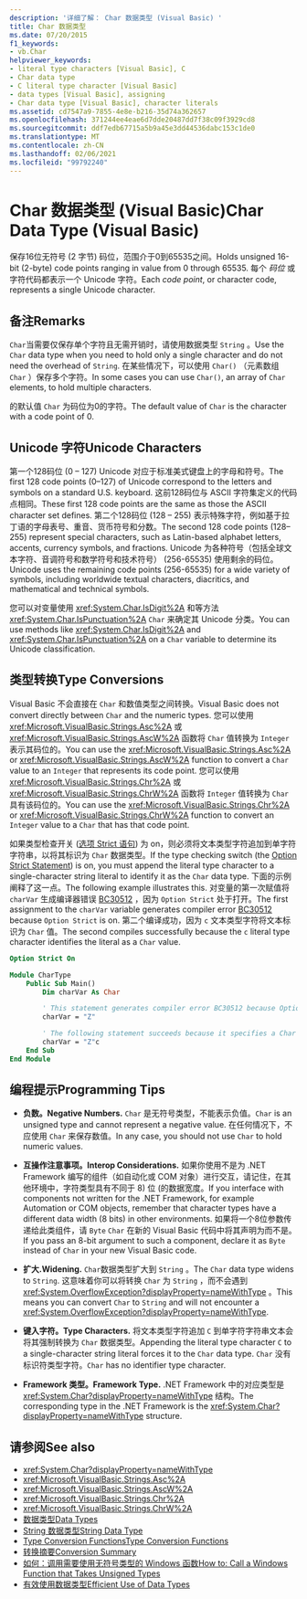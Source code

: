 ```yaml
---
description: '详细了解： Char 数据类型 (Visual Basic) '
title: Char 数据类型
ms.date: 07/20/2015
f1_keywords:
- vb.Char
helpviewer_keywords:
- literal type characters [Visual Basic], C
- Char data type
- C literal type character [Visual Basic]
- data types [Visual Basic], assigning
- Char data type [Visual Basic], character literals
ms.assetid: cd7547a9-7855-4e8e-b216-35d74a362657
ms.openlocfilehash: 371244ee4eae6d7dde20487dd7f38c09f3929cd8
ms.sourcegitcommit: ddf7edb67715a5b9a45e3dd44536dabc153c1de0
ms.translationtype: MT
ms.contentlocale: zh-CN
ms.lasthandoff: 02/06/2021
ms.locfileid: "99792240"
---
```

# <a name="char-data-type-visual-basic"></a><span data-ttu-id="10559-103">Char 数据类型 (Visual Basic)</span><span class="sxs-lookup"><span data-stu-id="10559-103">Char Data Type (Visual Basic)</span></span>

<span data-ttu-id="10559-104">保存16位无符号 (2 字节) 码位，范围介于0到65535之间。</span><span class="sxs-lookup"><span data-stu-id="10559-104">Holds unsigned 16-bit (2-byte) code points ranging in value from 0 through 65535.</span></span> <span data-ttu-id="10559-105">每个 *码位* 或字符代码都表示一个 Unicode 字符。</span><span class="sxs-lookup"><span data-stu-id="10559-105">Each *code point*, or character code, represents a single Unicode character.</span></span>

## <a name="remarks"></a><span data-ttu-id="10559-106">备注</span><span class="sxs-lookup"><span data-stu-id="10559-106">Remarks</span></span>

<span data-ttu-id="10559-107">`Char`当需要仅保存单个字符且无需开销时，请使用数据类型 `String` 。</span><span class="sxs-lookup"><span data-stu-id="10559-107">Use the `Char` data type when you need to hold only a single character and do not need the overhead of `String`.</span></span> <span data-ttu-id="10559-108">在某些情况下，可以使用 `Char()` （元素数组 `Char` ）保存多个字符。</span><span class="sxs-lookup"><span data-stu-id="10559-108">In some cases you can use `Char()`, an array of `Char` elements, to hold multiple characters.</span></span>

<span data-ttu-id="10559-109">的默认值 `Char` 为码位为0的字符。</span><span class="sxs-lookup"><span data-stu-id="10559-109">The default value of `Char` is the character with a code point of 0.</span></span>

## <a name="unicode-characters"></a><span data-ttu-id="10559-110">Unicode 字符</span><span class="sxs-lookup"><span data-stu-id="10559-110">Unicode Characters</span></span>

<span data-ttu-id="10559-111">第一个128码位 (0 – 127) Unicode 对应于标准美式键盘上的字母和符号。</span><span class="sxs-lookup"><span data-stu-id="10559-111">The first 128 code points (0–127) of Unicode correspond to the letters and symbols on a standard U.S. keyboard.</span></span> <span data-ttu-id="10559-112">这前128码位与 ASCII 字符集定义的代码点相同。</span><span class="sxs-lookup"><span data-stu-id="10559-112">These first 128 code points are the same as those the ASCII character set defines.</span></span> <span data-ttu-id="10559-113">第二个128码位 (128 – 255) 表示特殊字符，例如基于拉丁语的字母表号、重音、货币符号和分数。</span><span class="sxs-lookup"><span data-stu-id="10559-113">The second 128 code points (128–255) represent special characters, such as Latin-based alphabet letters, accents, currency symbols, and fractions.</span></span> <span data-ttu-id="10559-114">Unicode 为各种符号（包括全球文本字符、音调符号和数学符号和技术符号） (256-65535) 使用剩余的码位。</span><span class="sxs-lookup"><span data-stu-id="10559-114">Unicode uses the remaining code points (256-65535) for a wide variety of symbols, including worldwide textual characters, diacritics, and mathematical and technical symbols.</span></span>

<span data-ttu-id="10559-115">您可以对变量使用 <xref:System.Char.IsDigit%2A> 和等方法 <xref:System.Char.IsPunctuation%2A> `Char` 来确定其 Unicode 分类。</span><span class="sxs-lookup"><span data-stu-id="10559-115">You can use methods like <xref:System.Char.IsDigit%2A> and <xref:System.Char.IsPunctuation%2A> on a `Char` variable to determine its Unicode classification.</span></span>

## <a name="type-conversions"></a><span data-ttu-id="10559-116">类型转换</span><span class="sxs-lookup"><span data-stu-id="10559-116">Type Conversions</span></span>

<span data-ttu-id="10559-117">Visual Basic 不会直接在 `Char` 和数值类型之间转换。</span><span class="sxs-lookup"><span data-stu-id="10559-117">Visual Basic does not convert directly between `Char` and the numeric types.</span></span> <span data-ttu-id="10559-118">您可以使用 <xref:Microsoft.VisualBasic.Strings.Asc%2A> 或 <xref:Microsoft.VisualBasic.Strings.AscW%2A> 函数将 `Char` 值转换为 `Integer` 表示其码位的。</span><span class="sxs-lookup"><span data-stu-id="10559-118">You can use the <xref:Microsoft.VisualBasic.Strings.Asc%2A> or <xref:Microsoft.VisualBasic.Strings.AscW%2A> function to convert a `Char` value to an `Integer` that represents its code point.</span></span> <span data-ttu-id="10559-119">您可以使用 <xref:Microsoft.VisualBasic.Strings.Chr%2A> 或 <xref:Microsoft.VisualBasic.Strings.ChrW%2A> 函数将 `Integer` 值转换为 `Char` 具有该码位的。</span><span class="sxs-lookup"><span data-stu-id="10559-119">You can use the <xref:Microsoft.VisualBasic.Strings.Chr%2A> or <xref:Microsoft.VisualBasic.Strings.ChrW%2A> function to convert an `Integer` value to a `Char` that has that code point.</span></span>

<span data-ttu-id="10559-120">如果类型检查开关 ([选项 Strict 语句](../statements/option-strict-statement.md)) 为 on，则必须将文本类型字符追加到单字符字符串，以将其标识为 `Char` 数据类型。</span><span class="sxs-lookup"><span data-stu-id="10559-120">If the type checking switch (the [Option Strict Statement](../statements/option-strict-statement.md)) is on, you must append the literal type character to a single-character string literal to identify it as the `Char` data type.</span></span> <span data-ttu-id="10559-121">下面的示例阐释了这一点。</span><span class="sxs-lookup"><span data-stu-id="10559-121">The following example illustrates this.</span></span> <span data-ttu-id="10559-122">对变量的第一次赋值将 `charVar` 生成编译器错误 [BC30512](../../misc/bc30512.md) ，因为 `Option Strict` 处于打开。</span><span class="sxs-lookup"><span data-stu-id="10559-122">The first assignment to the `charVar` variable generates compiler error [BC30512](../../misc/bc30512.md) because `Option Strict` is on.</span></span> <span data-ttu-id="10559-123">第二个编译成功，因为 `c` 文本类型字符将文本标识为 `Char` 值。</span><span class="sxs-lookup"><span data-stu-id="10559-123">The second compiles successfully because the `c` literal type character identifies the literal as a `Char` value.</span></span>

```vb
Option Strict On

Module CharType
    Public Sub Main()
        Dim charVar As Char

        ' This statement generates compiler error BC30512 because Option Strict is On.  
        charVar = "Z"  

        ' The following statement succeeds because it specifies a Char literal.  
        charVar = "Z"c
    End Sub
End Module
```

## <a name="programming-tips"></a><span data-ttu-id="10559-124">编程提示</span><span class="sxs-lookup"><span data-stu-id="10559-124">Programming Tips</span></span>

- <span data-ttu-id="10559-125">**负数。**</span><span class="sxs-lookup"><span data-stu-id="10559-125">**Negative Numbers.**</span></span> <span data-ttu-id="10559-126">`Char` 是无符号类型，不能表示负值。</span><span class="sxs-lookup"><span data-stu-id="10559-126">`Char` is an unsigned type and cannot represent a negative value.</span></span> <span data-ttu-id="10559-127">在任何情况下，不应使用 `Char` 来保存数值。</span><span class="sxs-lookup"><span data-stu-id="10559-127">In any case, you should not use `Char` to hold numeric values.</span></span>

- <span data-ttu-id="10559-128">**互操作注意事项。**</span><span class="sxs-lookup"><span data-stu-id="10559-128">**Interop Considerations.**</span></span> <span data-ttu-id="10559-129">如果你使用不是为 .NET Framework 编写的组件（如自动化或 COM 对象）进行交互，请记住，在其他环境中，字符类型具有不同于 8) 位 (的数据宽度。</span><span class="sxs-lookup"><span data-stu-id="10559-129">If you interface with components not written for the .NET Framework, for example Automation or COM objects, remember that character types have a different data width (8 bits) in other environments.</span></span> <span data-ttu-id="10559-130">如果将一个8位参数传递给此类组件，请 `Byte` `Char` 在新的 Visual Basic 代码中将其声明为而不是。</span><span class="sxs-lookup"><span data-stu-id="10559-130">If you pass an 8-bit argument to such a component, declare it as `Byte` instead of `Char` in your new Visual Basic code.</span></span>

- <span data-ttu-id="10559-131">**扩大.**</span><span class="sxs-lookup"><span data-stu-id="10559-131">**Widening.**</span></span> <span data-ttu-id="10559-132">`Char`数据类型扩大到 `String` 。</span><span class="sxs-lookup"><span data-stu-id="10559-132">The `Char` data type widens to `String`.</span></span> <span data-ttu-id="10559-133">这意味着你可以将转换 `Char` 为 `String` ，而不会遇到 <xref:System.OverflowException?displayProperty=nameWithType> 。</span><span class="sxs-lookup"><span data-stu-id="10559-133">This means you can convert `Char` to `String` and will not encounter a <xref:System.OverflowException?displayProperty=nameWithType>.</span></span>

- <span data-ttu-id="10559-134">**键入字符。**</span><span class="sxs-lookup"><span data-stu-id="10559-134">**Type Characters.**</span></span> <span data-ttu-id="10559-135">将文本类型字符追加 `C` 到单字符字符串文本会将其强制转换为 `Char` 数据类型。</span><span class="sxs-lookup"><span data-stu-id="10559-135">Appending the literal type character `C` to a single-character string literal forces it to the `Char` data type.</span></span> <span data-ttu-id="10559-136">`Char` 没有标识符类型字符。</span><span class="sxs-lookup"><span data-stu-id="10559-136">`Char` has no identifier type character.</span></span>

- <span data-ttu-id="10559-137">**Framework 类型。**</span><span class="sxs-lookup"><span data-stu-id="10559-137">**Framework Type.**</span></span> <span data-ttu-id="10559-138">.NET Framework 中的对应类型是 <xref:System.Char?displayProperty=nameWithType> 结构。</span><span class="sxs-lookup"><span data-stu-id="10559-138">The corresponding type in the .NET Framework is the <xref:System.Char?displayProperty=nameWithType> structure.</span></span>

## <a name="see-also"></a><span data-ttu-id="10559-139">请参阅</span><span class="sxs-lookup"><span data-stu-id="10559-139">See also</span></span>

- <xref:System.Char?displayProperty=nameWithType>
- <xref:Microsoft.VisualBasic.Strings.Asc%2A>
- <xref:Microsoft.VisualBasic.Strings.AscW%2A>
- <xref:Microsoft.VisualBasic.Strings.Chr%2A>
- <xref:Microsoft.VisualBasic.Strings.ChrW%2A>
- [<span data-ttu-id="10559-140">数据类型</span><span class="sxs-lookup"><span data-stu-id="10559-140">Data Types</span></span>](index.md)
- [<span data-ttu-id="10559-141">String 数据类型</span><span class="sxs-lookup"><span data-stu-id="10559-141">String Data Type</span></span>](string-data-type.md)
- [<span data-ttu-id="10559-142">Type Conversion Functions</span><span class="sxs-lookup"><span data-stu-id="10559-142">Type Conversion Functions</span></span>](../functions/type-conversion-functions.md)
- [<span data-ttu-id="10559-143">转换摘要</span><span class="sxs-lookup"><span data-stu-id="10559-143">Conversion Summary</span></span>](../keywords/conversion-summary.md)
- [<span data-ttu-id="10559-144">如何：调用需要使用无符号类型的 Windows 函数</span><span class="sxs-lookup"><span data-stu-id="10559-144">How to: Call a Windows Function that Takes Unsigned Types</span></span>](../../programming-guide/com-interop/how-to-call-a-windows-function-that-takes-unsigned-types.md)
- [<span data-ttu-id="10559-145">有效使用数据类型</span><span class="sxs-lookup"><span data-stu-id="10559-145">Efficient Use of Data Types</span></span>](../../programming-guide/language-features/data-types/efficient-use-of-data-types.md)
